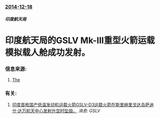 ### [2014-12-18](/news/2014/12/18/index.md)

##### 印度航天局
# 印度航天局的GSLV Mk-III重型火箭运载模拟载人舱成功发射。 




### 信息来源:

1. [The](http://www.isro.org/Launchvehicles/GSLVMARKIII/mark3.aspx)

### 有关:

1. [ 印度首枚国产低温发动机运载火箭GSLV-D3运载火箭在斯里赫里戈达岛萨迪什·达万航天中心发射升空时坠毁。](/news/2010/04/15/印度首枚国产低温发动机运载火箭GSLV-D3运载火箭在斯里赫里戈达岛萨迪什-达万航天中心发射升空时坠毁.md) _消息: GSLV_
